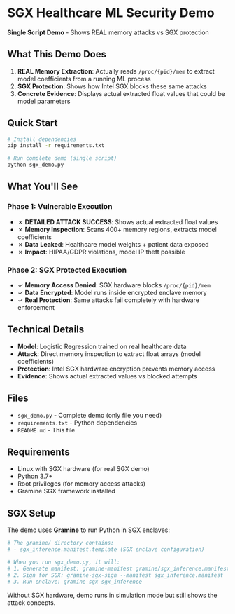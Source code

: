 # SGX Healthcare ML Security Demo

**Single Script Demo** - Shows REAL memory attacks vs SGX protection

## What This Demo Does

1. **REAL Memory Extraction**: Actually reads `/proc/{pid}/mem` to extract model coefficients from a running ML process
2. **SGX Protection**: Shows how Intel SGX blocks these same attacks  
3. **Concrete Evidence**: Displays actual extracted float values that could be model parameters

## Quick Start

```bash
# Install dependencies
pip install -r requirements.txt

# Run complete demo (single script)
python sgx_demo.py
```

## What You'll See

### Phase 1: Vulnerable Execution
- ✗ **DETAILED ATTACK SUCCESS**: Shows actual extracted float values
- ✗ **Memory Inspection**: Scans 400+ memory regions, extracts model coefficients  
- ✗ **Data Leaked**: Healthcare model weights + patient data exposed
- ✗ **Impact**: HIPAA/GDPR violations, model IP theft possible

### Phase 2: SGX Protected Execution  
- ✓ **Memory Access Denied**: SGX hardware blocks `/proc/{pid}/mem`
- ✓ **Data Encrypted**: Model runs inside encrypted enclave memory
- ✓ **Real Protection**: Same attacks fail completely with hardware enforcement

## Technical Details

- **Model**: Logistic Regression trained on real healthcare data
- **Attack**: Direct memory inspection to extract float arrays (model coefficients)
- **Protection**: Intel SGX hardware encryption prevents memory access
- **Evidence**: Shows actual extracted values vs blocked attempts

## Files

- `sgx_demo.py` - Complete demo (only file you need)
- `requirements.txt` - Python dependencies
- `README.md` - This file

## Requirements

- Linux with SGX hardware (for real SGX demo)
- Python 3.7+
- Root privileges (for memory access attacks)
- Gramine SGX framework installed

## SGX Setup

The demo uses **Gramine** to run Python in SGX enclaves:

```bash
# The gramine/ directory contains:
# - sgx_inference.manifest.template (SGX enclave configuration)

# When you run sgx_demo.py, it will:
# 1. Generate manifest: gramine-manifest gramine/sgx_inference.manifest.template
# 2. Sign for SGX: gramine-sgx-sign --manifest sgx_inference.manifest  
# 3. Run enclave: gramine-sgx sgx_inference
```

Without SGX hardware, demo runs in simulation mode but still shows the attack concepts.